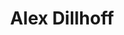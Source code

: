 ---
title: Alex Dillhoff
description: ''

# banner
banner:
  greeting: ""
  title: "I'm **Alex Dillhoff**"
  image: "images/alex-headshot.jpeg"
  designation: "Senior Lecturer"
  institution: "The University of Texas at Arlington"
  description: "I study, teach, and research machine learning and computer vision topics. This is the home of my notes, thoughts, and projects."

  additional_info: 
  - title: "Email"
    content: "alex.dillhoff@uta.edu"
  - title: "GitHub"
    content: "ajdillhoff"

  button:
    enable: false
    label: "Download Resume"
    isDownloadable: true
    link: "#?"


# skill 
skill: 
  enable: false
  title: "My **Skills**"
  skills:
  - title: "Playing Science"
    percentage: "95"
  - title: "Arts And Craft"
    percentage: "90"
  - title: "Creative Writing"
    percentage: "55"
  - title: "English Lessons"
    percentage: "95"
  - title: "SQL"
    percentage: "80"
  - title: "Mongodb"
    percentage: "95"
  - title: "Tableau"
    percentage: "75"
  - title: "Stella Architect"
    percentage: "90"


# experience 
experience: 
  enable: false
  title: "Experiences"
  experience_list:
  - title: "University of Eastern Finland"
    duration: "Jan 2022 – Present"
    company: "Rolling Thunder"
    icon: "fa-solid fa-pen-ruler"
    description: |
      Maecenas tempus faucibus rutrum. Duis eu aliquam urna. Proin vitae nulla tristique, ornare felis id congue libero.

  - title: "University of Jyväskylä"
    duration: "Jan 2020 – Dec 2021"
    company: "Apple Inc."
    icon: "fa-solid fa-palette"
    description: |
      Aliquam tincidunt malesuada tortor vitae iaculis. In eu turpis risus quis. Quisque fringilla mollis risus eu pulvinar.

  - title: "University of Eastern Finland"
    duration: "Jan 2016 – Dec 2019"
    company: "Google Inc."
    icon: "fa-solid fa-laptop-code"
    description: |
      Aliquam tincidunt malesuada tortor vitae iaculis. In eu turpis risus quis. Quisque fringilla mollis risus eu pulvinar.



# education 
education:
  enable: false
  title: "Education"
  education_list:
  - title: "PhD in Statistics"
    duration: "Jan 2021 to Dec 2022"
    icon: "fa-solid fa-building-columns"
    description: |
      Aliquam tincidunt malesuada tortor vitae iaculis. In eu turpis risus quis. Quisque fringilla mollis risus eu pulvinar.

  - title: "MSc in Statistics"
    description: ""
    institution: ""
    duration: "Jan 2019 - Dec 2020"
    icon: "fa-solid fa-person-chalkboard"
    description: |
      Aliquam tincidunt malesuada tortor vitae iaculis. In eu turpis risus quis. Quisque fringilla mollis risus eu pulvinar.

  - title: "BSc in Statistics"
    description: ""
    institution: ""
    duration: "Jan 2019 - Dec 2020"
    icon: "fa-solid fa-graduation-cap"
    description: |
      Aliquam tincidunt malesuada tortor vitae iaculis. In eu turpis risus quis. Quisque fringilla mollis risus eu pulvinar.

# courses
courses: 
  enable: true
  button:
    link: "courses/"
    label: "Current Courses"

# blogs
blogs: 
  enable: true
  button:
    link: "blog/"
    label: "All Blogs"

# projects 
projects: 
  enable: false
  button:
    link: "projects/"
    label: "All Projects"

# contact 
contact: 
  enable: false
  title: "Get in Touch"

  contact_info:
    title: "Contact"
    subtitle: "Fill up the form and our Team will get back to you within 24 hours."

    contact_details:
    - name: "Call"
      icon: "fa-solid fa-phone-volume"
      content: "[310-437-2766](tel:310-437-2766)"

    - name: "Mail"
      icon: "fa-solid fa-envelope"
      content: "[williamson@gmail.com](mailto:williamson@gmail.com)"

    - name: "Address"
      icon: "fa-solid fa-location-dot"
      content: "1901 Thornridge Cir. Shiloh, Hawaii"

    - name: "Fax"
      icon: "fa-solid fa-phone-volume"
      content: "[555-123-4567](tel:555-123-4567)"
---